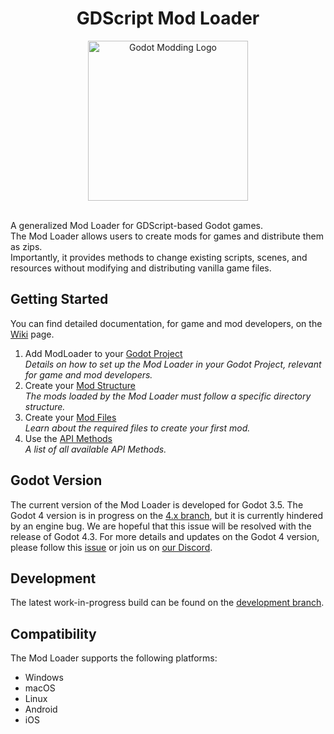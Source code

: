 <div align="center">

# GDScript Mod Loader

<img alt="Godot Modding Logo" src="https://github.com/KANAjetzt/godot-mod-loader/assets/41547570/44df4f33-883e-4c1d-baac-06f87b0656f4" width="256" />

</div>

<br />

A generalized Mod Loader for GDScript-based Godot games.  
The Mod Loader allows users to create mods for games and distribute them as zips.  
Importantly, it provides methods to change existing scripts, scenes, and resources without modifying and distributing vanilla game files.

## Getting Started

You can find detailed documentation, for game and mod developers, on the [Wiki](https://github.com/GodotModding/godot-mod-loader/wiki/) page.

1. Add ModLoader to your [Godot Project](https://github.com/GodotModding/godot-mod-loader/wiki/Godot-Project-Setup)   
   *Details on how to set up the Mod Loader in your Godot Project, relevant for game and mod developers.*
2. Create your [Mod Structure](https://github.com/GodotModding/godot-mod-loader/wiki/Mod-Structure)   
   *The mods loaded by the Mod Loader must follow a specific directory structure.*
3. Create your [Mod Files](https://github.com/GodotModding/godot-mod-loader/wiki/Mod-Files)   
   *Learn about the required files to create your first mod.*
4. Use the [API Methods](https://github.com/GodotModding/godot-mod-loader/wiki/ModLoader-API)   
   *A list of all available API Methods.*

## Godot Version
The current version of the Mod Loader is developed for Godot 3.5. The Godot 4 version is in progress on the [4.x branch](https://github.com/GodotModding/godot-mod-loader/tree/4.x), but it is currently hindered by an engine bug. We are hopeful that this issue will be resolved with the release of Godot 4.3. For more details and updates on the Godot 4 version, please follow this [issue](https://github.com/GodotModding/godot-mod-loader/issues/315) or join us on [our Discord](https://discord.godotmodding.com).

## Development
The latest work-in-progress build can be found on the [development branch](https://github.com/GodotModding/godot-mod-loader/tree/development).

## Compatibility
The Mod Loader supports the following platforms:
- Windows
- macOS
- Linux
- Android
- iOS
